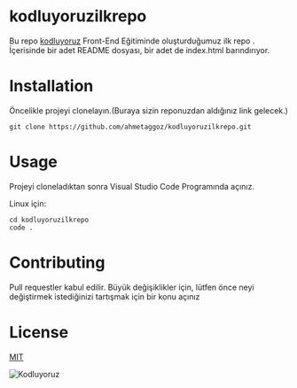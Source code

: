 # kodluyoruzilkrepo
Bu repo [kodluyoruz](https://kodluyoruz.org/tr/kodluyoruz/) Front-End Eğitiminde oluşturduğumuz ilk repo . İçerisinde bir adet README dosyası, bir adet de index.html barındırıyor.

# Installation 

Öncelikle projeyi clonelayın.(Buraya sizin reponuzdan aldığınız link gelecek.)

```
git clone https://github.com/ahmetaggoz/kodluyoruzilkrepo.git
```
# Usage 

Projeyi cloneladıktan sonra Visual Studio Code Programında açınız.

Linux için: 

```
cd kodluyoruzilkrepo
code .
```
# Contributing

Pull requestler kabul edilir. Büyük değişiklikler için, lütfen önce neyi değiştirmek istediğinizi tartışmak için bir konu açınız

# License

[MIT](https://choosealicense.com/licenses/mit/)

![Kodluyoruz](https://pbs.twimg.com/profile_images/1455864531163484162/rkhx1wmz_400x400.jpg)